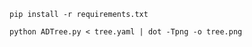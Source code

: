 ```
pip install -r requirements.txt
```


```
python ADTree.py < tree.yaml | dot -Tpng -o tree.png
```

